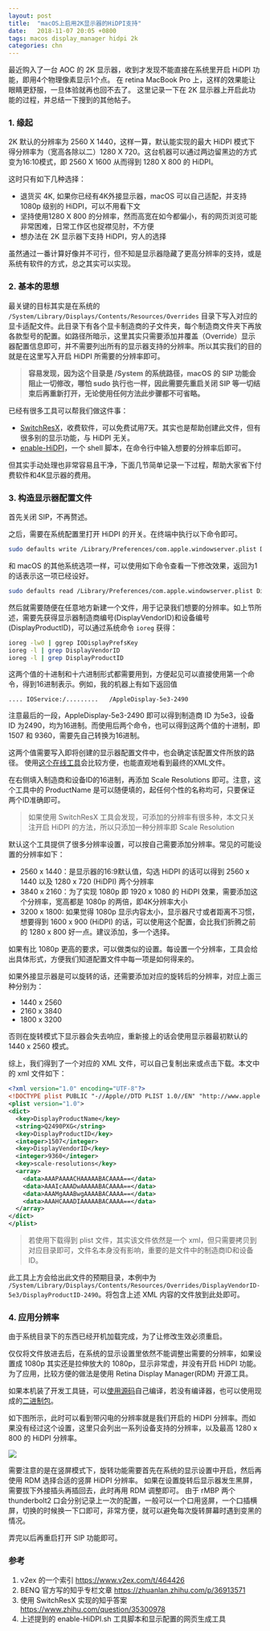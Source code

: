 ```yaml
---
layout: post
title:  "macOS上启用2K显示器的HiDPI支持"
date:   2018-11-07 20:05 +0800
tags: macos display_manager hidpi 2k
categories: chn
---
```


最近购入了一台 AOC 的 2K 显示器，收到才发现不能直接在系统里开启 HiDPI 功能，即用4个物理像素显示1个点。
在 retina MacBook Pro 上，这样的效果能让眼睛更舒服，一旦体验就再也回不去了。
这里记录一下在 2K 显示器上开启此功能的过程，并总结一下搜到的其他帖子。

### 1. 缘起

2K 默认的分辨率为 2560 X 1440，这样一算，默认能实现的最大 HiDPI 模式下得分辨率为（宽高各除以二）1280 X 720。这台机器可以通过两边留黑边的方式变为16:10模式，即 2560 X 1600 从而得到 1280 X 800 的 HiDPI。

这时只有如下几种选择：
- 退货买 4K, 如果你已经有4K外接显示器，macOS 可以自己适配，并支持 1080p 级别的 HiDPI，可以不用看下文
- 坚持使用1280 X 800 的分辨率，然而高宽在如今都偏小，有的网页浏览可能非常困难，日常工作区也捉襟见肘，不方便
- 想办法在 2K 显示器下支持 HiDPI，穷人的选择

虽然通过一番计算好像并不可行，但不知是显示器隐藏了更高分辨率的支持，或是系统有软件的方式，总之其实可以实现。

### 2. 基本的思想

最关键的目标其实是在系统的 `/System/Library/Displays/Contents/Resources/Overrides` 目录下写入对应的显卡适配文件。此目录下有各个显卡制造商的子文件夹，每个制造商文件夹下再放各款型号的配置。如路径所暗示，这里其实只需要添加并覆盖（Override）显示器配置信息即可，并不需要列出所有的显示器支持的分辨率。所以其实我们的目的就是在这里写入开启 HiDPI 所需要的分辨率即可。

> **容易发现，因为这个目录是 /System 的系统路径，macOS 的 SIP 功能会阻止一切修改，哪怕 sudo 执行也一样，因此需要先重启关闭 SIP 等一切结束后再重新打开，无论使用任何方法此步骤都不可省略。**

已经有很多工具可以帮我们做这件事：

- [SwitchResX](http://www.madrau.com/index.html)，收费软件，可以免费试用7天。其实也是帮助创建此文件，但有很多别的显示功能，与 HiDPI 无关。
- [enable-HiDPI](https://github.com/syscl/Enable-HiDPI-OSX)，一个 shell 脚本，在命令行中输入想要的分辨率后即可。

但其实手动处理也非常容易且干净，下面几节简单记录一下过程，帮助大家省下付费软件和4K显示器的费用。

### 3. 构造显示器配置文件

首先关闭 SIP，不再赘述。

之后，需要在系统配置里打开 HiDPI 的开关。在终端中执行以下命令即可。

```bash
sudo defaults write /Library/Preferences/com.apple.windowserver.plist DisplayResolutionEnabled -bool true
```

和 macOS 的其他系统选项一样，可以使用如下命令查看一下修改效果，返回为1的话表示这一项已经设好。

```bash
sudo defaults read /Library/Preferences/com.apple.windowserver.plist DisplayResolutionEnabled 
```

然后就需要随便在任意地方新建一个文件，用于记录我们想要的分辨率。如上节所述，需要先获得显示器制造商编号(DisplayVendorID)和设备编号(DisplayProductID)，可以通过系统命令 `ioreg` 获得：

```bash
ioreg -lw0 | ggrep IODisplayPrefsKey
ioreg -l | grep DisplayVendorID
ioreg -l | grep DisplayProductID
```

这两个值的十进制和十六进制形式都需要用到，方便起见可以直接使用第一个命令，得到16进制表示。例如，我的机器上有如下返回值

```
.... IOService:/.........   /AppleDisplay-5e3-2490
```

注意最后的一段，AppleDisplay-5e3-2490 即可以得到制造商 ID 为5e3，设备 ID 为2490，均为16进制。而使用后两个命令，也可以得到这两个值的十进制，即 1507 和 9360，需要先自己转换为16进制。

这两个值需要写入即将创建的显示器配置文件中，也会确定该配置文件所放的路径。
使用[这个在线工具](https://comsysto.github.io/Display-Override-PropertyList-File-Parser-and-Generator-with-HiDPI-Support-For-Scaled-Resolutions/)会比较方便，也能直观地看到最终的XML文件。

在右侧填入制造商和设备ID的16进制，再添加 Scale Resolutions 即可。注意，这个工具中的 ProductName 是可以随便填的，起任何个性的名称均可，只要保证两个ID准确即可。

> 如果使用 SwitchResX 工具会发现，可添加的分辨率有很多种，本文只关注开启 HiDPI 的方法，所以只添加一种分辨率即 Scale Resolution

默认这个工具提供了很多分辨率设置，可以按自己需要添加分辨率。常见的可能设置的分辨率如下：

- 2560 x 1440：是显示器的16:9默认值，勾选 HiDPI 的话可以得到 2560 x 1440 以及 1280 x 720 (HiDPI) 两个分辨率
- 3840 x 2160：为了实现 1080p 即 1920 x 1080 的 HiDPI 效果，需要添加这个分辨率，宽高都是 1080p 的两倍，即4K分辨率大小
- 3200 x 1800: 如果觉得 1080p 显示内容太小，显示器尺寸或者距离不习惯，想要得到 1600 x 900 (HiDPI) 的话，可以使用这个配置，会比我们折腾之前的 1280 x 800 好一点。建议添加，多一个选择。

如果有比 1080p 更高的要求，可以做类似的设置。每设置一个分辨率，工具会给出具体形式，方便我们知道配置文件中每一项是如何得来的。

如果外接显示器是可以旋转的话，还需要添加对应的旋转后的分辨率，对应上面三种分别为：

- 1440 x 2560
- 2160 x 3840
- 1800 x 3200

否则在旋转模式下显示器会失去响应，重新接上的话会使用显示器最初默认的 1440 x 2560 模式。

综上，我们得到了一个对应的 XML 文件，可以自己复制出来或点击下载。本文中的 xml 文件如下：

```xml
<?xml version="1.0" encoding="UTF-8"?>
<!DOCTYPE plist PUBLIC "-//Apple//DTD PLIST 1.0//EN" "http://www.apple.com/DTDs/PropertyList-1.0.dtd">
<plist version="1.0">
<dict>
  <key>DisplayProductName</key>
  <string>Q2490PXG</string>
  <key>DisplayProductID</key>
  <integer>1507</integer>
  <key>DisplayVendorID</key>
  <integer>9360</integer>
  <key>scale-resolutions</key>
  <array>
    <data>AAAPAAAACHAAAAABACAAAA==</data>
    <data>AAAIcAAADwAAAAABACAAAA==</data>
    <data>AAAMgAAABwgAAAABACAAAA==</data>
    <data>AAAHCAAADIAAAAABACAAAA==</data>
  </array>
</dict>
</plist>
```

> 若使用下载得到 plist 文件，其实该文件依然是一个 xml，但只需要拷贝到对应目录即可，文件名本身没有影响，重要的是文件中的制造商ID和设备ID。

此工具上方会给出此文件的预期目录，本例中为 `/System/Library/Displays/Contents/Resources/Overrides/DisplayVendorID-5e3/DisplayProductID-2490`。将包含上述 XML 内容的文件放到此处即可。

### 4. 应用分辨率

由于系统目录下的东西已经开机加载完成，为了让修改生效必须重启。

仅仅将文件放进去后，在系统的显示设置里依然不能调整出需要的分辨率，如果设置成 1080p 其实还是拉伸放大的 1080p，显示非常虚，并没有开启 HiDPI 功能。为了应用，比较方便的做法是使用 Retina Display Manager(RDM) 开源工具。

如果本机装了开发工具链，可以[使用源码](https://github.com/avibrazil/RDM)自己编译，若没有编译器，也可以使用现成的[二进制包](http://avi.alkalay.net/software/RDM/)。

如下图所示，此时可以看到带闪电的分辨率就是我们开启的 HiDPI 分辨率。而如果没有经过这个设置，这里只会列出一系列设备支持的分辨率，以及最高 1280 x 800 的 HiDPI 分辨率。

![](https://cloud.githubusercontent.com/assets/3484242/7100316/255a7d74-dff0-11e4-9bf9-16e726336e29.png)

需要注意的是在竖屏模式下，旋转功能需要首先在系统的显示设置中开启，然后再使用 RDM 选择合适的竖屏 HiDPI 分辨率。
如果在设置旋转后显示器发生黑屏，需要拔下外接插头再插回去，此时再用 RDM 调整即可。
由于 rMBP 两个 thunderbolt2 口会分别记录上一次的配置，一般可以一个口用竖屏，一个口插横屏，切换的时候换一下口即可，非常方便，就可以避免每次旋转屏幕时遇到变黑的情况。

弄完以后再重启打开 SIP 功能即可。


### 参考

1. v2ex 的一个索引 https://www.v2ex.com/t/464426
2. BENQ 官方写的知乎专栏文章 https://zhuanlan.zhihu.com/p/36913571
3. 使用 SwitchResX 实现的知乎答案 https://www.zhihu.com/question/35300978
4. 上述提到的 enable-HiDPI.sh 工具脚本和显示配置的网页生成工具



